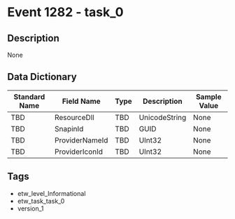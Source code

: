 # Event 1282 - task_0

## Description
None

## Data Dictionary
|Standard Name|Field Name|Type|Description|Sample Value|
|---|---|---|---|---|
|TBD|ResourceDll|TBD|UnicodeString|None|None|
|TBD|SnapinId|TBD|GUID|None|None|
|TBD|ProviderNameId|TBD|UInt32|None|None|
|TBD|ProviderIconId|TBD|UInt32|None|None|

## Tags
* etw_level_Informational
* etw_task_task_0
* version_1